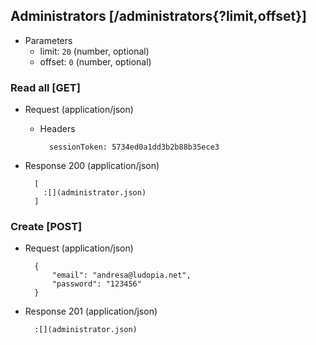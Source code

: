 ## Administrators [/administrators{?limit,offset}]

+ Parameters
    + limit: `20` (number, optional)
    + offset: `0` (number, optional)

### Read all [GET]

+ Request (application/json)

    + Headers

            sessionToken: 5734ed0a1dd3b2b88b35ece3

+ Response 200 (application/json)

        [
          :[](administrator.json)
        ]

### Create [POST]

+ Request (application/json)

        {
            "email": "andresa@ludopia.net",
            "password": "123456"
        }

+ Response 201 (application/json)

        :[](administrator.json)
